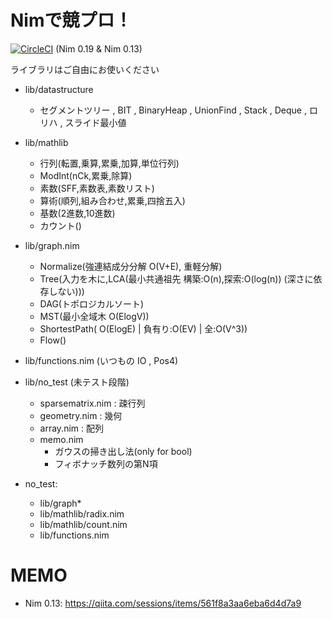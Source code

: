 
# Nimで競プロ！

[![CircleCI](https://circleci.com/gh/Muratam/yukicoder-nim/tree/master.svg?style=svg)](https://circleci.com/gh/Muratam/yukicoder-nim/tree/master) (Nim 0.19 & Nim 0.13)

ライブラリはご自由にお使いください

- lib/datastructure
  - セグメントツリー , BIT , BinaryHeap , UnionFind , Stack , Deque , ロリハ , スライド最小値
- lib/mathlib
  - 行列(転置,乗算,累乗,加算,単位行列)
  - ModInt(nCk,累乗,除算)
  - 素数(SFF,素数表,素数リスト)
  - 算術(順列,組み合わせ,累乗,四捨五入)
  - 基数(2進数,10進数)
  - カウント()
- lib/graph.nim
  - Normalize(強連結成分分解 O(V+E), 重軽分解)
  - Tree(入力を木に,LCA(最小共通祖先 構築:O(n),探索:O(log(n)) (深さに依存しない)))
  - DAG(トポロジカルソート)
  - MST(最小全域木 O(ElogV))
  - ShortestPath( O(ElogE) | 負有り:O(EV) | 全:O(V^3))
  - Flow()
- lib/functions.nim (いつもの IO , Pos4)
- lib/no_test (未テスト段階)
  - sparsematrix.nim : 疎行列
  - geometry.nim : 幾何
  - array.nim : 配列
  - memo.nim
    - ガウスの掃き出し法(only for bool)
    - フィボナッチ数列の第N項

- no_test:
  - lib/graph*
  - lib/mathlib/radix.nim
  - lib/mathlib/count.nim
  - lib/functions.nim

# MEMO
- Nim 0.13: https://qiita.com/sessions/items/561f8a3aa6eba6d4d7a9
